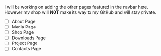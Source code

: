 I will be working on adding the other pages featured in the navbar here. However [my shop](https://shop.backwardsdevelopment.ca) will **NOT** make its way to my GitHub and will stay private.

- [ ] About Page
- [ ] Media Page
- [ ] Shop Page
- [ ] Downloads Page
- [ ] Project Page
- [ ] Contacts Page